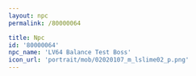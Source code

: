 ```yaml
---
layout: npc
permalink: /80000064

title: Npc
id: '80000064'
npc_name: 'LV64 Balance Test Boss'
icon_url: 'portrait/mob/02020107_m_lslime02_p.png'
---
```

